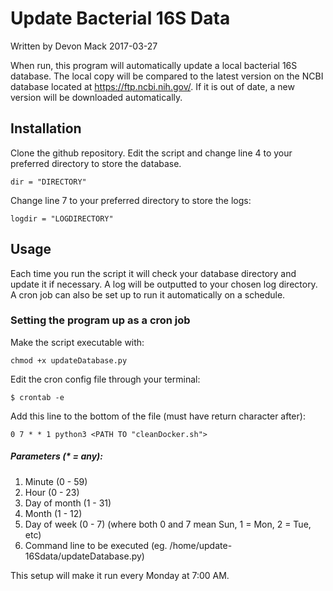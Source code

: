 # Update Bacterial 16S Data
Written by Devon Mack 2017-03-27 

When run, this program will automatically update a local bacterial 16S database. The local copy will be compared to the latest version on the NCBI database located at https://ftp.ncbi.nih.gov/. If it is out of date, a new version will be downloaded automatically.

## Installation
Clone the github repository. Edit the script and change line 4 to your preferred directory to store the database.

`dir = "DIRECTORY"`

Change line 7 to your preferred directory to store the logs:

`logdir = "LOGDIRECTORY"`

## Usage
Each time you run the script it will check your database directory and update it if necessary. A log will be outputted to your chosen log directory. A cron job can also be set up to run it automatically on a schedule.

### Setting the program up as a cron job

Make the script executable with:

`chmod +x updateDatabase.py`

Edit the cron config file through your terminal:

`$ crontab -e`                                                                  

Add this line to the bottom of the file (must have return character after):                                                 

`0 7 * * 1 python3 <PATH TO "cleanDocker.sh">`

##### Parameters (* = any):
1. Minute (0 - 59)
2. Hour (0 - 23)
3. Day of month (1 - 31) 
4. Month (1 - 12)
5. Day of week (0 - 7) (where both 0 and 7 mean Sun, 1 = Mon, 2 = Tue, etc)
6. Command line to be executed (eg. /home/update-16Sdata/updateDatabase.py) 

This setup will make it run every Monday at 7:00 AM.
